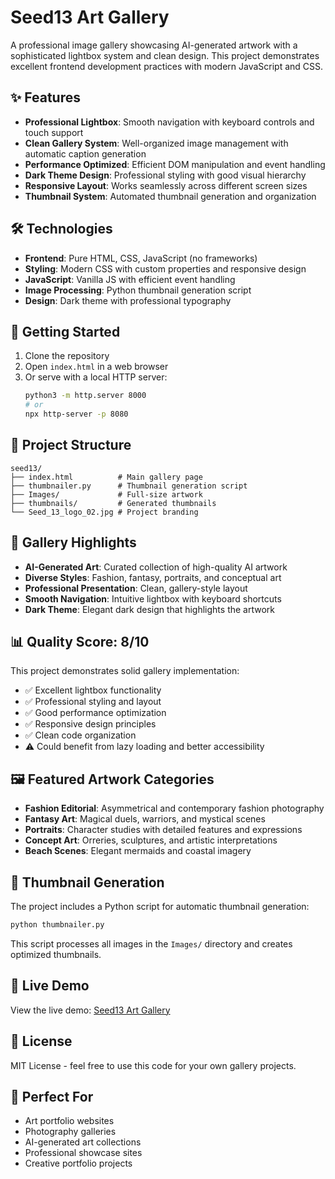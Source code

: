 # Seed13 Art Gallery

A professional image gallery showcasing AI-generated artwork with a sophisticated lightbox system and clean design. This project demonstrates excellent frontend development practices with modern JavaScript and CSS.

## ✨ Features

- **Professional Lightbox**: Smooth navigation with keyboard controls and touch support
- **Clean Gallery System**: Well-organized image management with automatic caption generation
- **Performance Optimized**: Efficient DOM manipulation and event handling
- **Dark Theme Design**: Professional styling with good visual hierarchy
- **Responsive Layout**: Works seamlessly across different screen sizes
- **Thumbnail System**: Automated thumbnail generation and organization

## 🛠️ Technologies

- **Frontend**: Pure HTML, CSS, JavaScript (no frameworks)
- **Styling**: Modern CSS with custom properties and responsive design
- **JavaScript**: Vanilla JS with efficient event handling
- **Image Processing**: Python thumbnail generation script
- **Design**: Dark theme with professional typography

## 🚀 Getting Started

1. Clone the repository
2. Open `index.html` in a web browser
3. Or serve with a local HTTP server:
   ```bash
   python3 -m http.server 8000
   # or
   npx http-server -p 8080
   ```

## 📁 Project Structure

```
seed13/
├── index.html          # Main gallery page
├── thumbnailer.py      # Thumbnail generation script
├── Images/             # Full-size artwork
├── thumbnails/         # Generated thumbnails
└── Seed_13_logo_02.jpg # Project branding
```

## 🎨 Gallery Highlights

- **AI-Generated Art**: Curated collection of high-quality AI artwork
- **Diverse Styles**: Fashion, fantasy, portraits, and conceptual art
- **Professional Presentation**: Clean, gallery-style layout
- **Smooth Navigation**: Intuitive lightbox with keyboard shortcuts
- **Dark Theme**: Elegant dark design that highlights the artwork

## 📊 Quality Score: 8/10

This project demonstrates solid gallery implementation:
- ✅ Excellent lightbox functionality
- ✅ Professional styling and layout
- ✅ Good performance optimization
- ✅ Responsive design principles
- ✅ Clean code organization
- ⚠️ Could benefit from lazy loading and better accessibility

## 🖼️ Featured Artwork Categories

- **Fashion Editorial**: Asymmetrical and contemporary fashion photography
- **Fantasy Art**: Magical duels, warriors, and mystical scenes
- **Portraits**: Character studies with detailed features and expressions
- **Concept Art**: Orreries, sculptures, and artistic interpretations
- **Beach Scenes**: Elegant mermaids and coastal imagery

## 🔧 Thumbnail Generation

The project includes a Python script for automatic thumbnail generation:

```bash
python thumbnailer.py
```

This script processes all images in the `Images/` directory and creates optimized thumbnails.

## 🔗 Live Demo

View the live demo: [Seed13 Art Gallery](https://your-username.github.io/seed13)

## 📝 License

MIT License - feel free to use this code for your own gallery projects.

## 🎯 Perfect For

- Art portfolio websites
- Photography galleries
- AI-generated art collections
- Professional showcase sites
- Creative portfolio projects